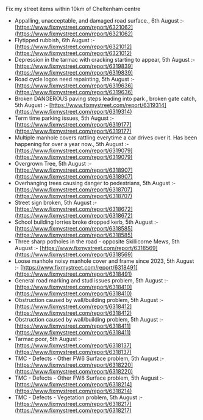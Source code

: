 Fix my street items within 10km of Cheltenham centre

<!-- fix_marker starts -->

- Appalling, unacceptable, and damaged road surface., 6th August :- [https://www.fixmystreet.com/report/6321062](https://www.fixmystreet.com/report/6321062)
- Flytipped rubbish, 6th August :- [https://www.fixmystreet.com/report/6321012](https://www.fixmystreet.com/report/6321012)
- Depression in the tarmac with cracking starting to appear, 5th August :- [https://www.fixmystreet.com/report/6319839](https://www.fixmystreet.com/report/6319839)
- Road cycle logos need repainting, 5th August :- [https://www.fixmystreet.com/report/6319636](https://www.fixmystreet.com/report/6319636)
- Broken DANGEROUS paving steps leading into park , broken gate catch, 5th August :- [https://www.fixmystreet.com/report/6319314](https://www.fixmystreet.com/report/6319314)
- Term time parking issues, 5th August :- [https://www.fixmystreet.com/report/6319177](https://www.fixmystreet.com/report/6319177)
- Multiple manhole covers rattling everytime a car drives over it. Has been happening for over a year now., 5th August :- [https://www.fixmystreet.com/report/6319079](https://www.fixmystreet.com/report/6319079)
- Overgrown Tree, 5th August :- [https://www.fixmystreet.com/report/6318907](https://www.fixmystreet.com/report/6318907)
- Overhanging trees causing danger to pedestrians, 5th August :- [https://www.fixmystreet.com/report/6318707](https://www.fixmystreet.com/report/6318707)
- Street sign broken, 5th August :- [https://www.fixmystreet.com/report/6318672](https://www.fixmystreet.com/report/6318672)
- School building lorries broke dropped kerb, 5th August :- [https://www.fixmystreet.com/report/6318585](https://www.fixmystreet.com/report/6318585)
- Three sharp potholes in the road - opposite Skillicorne Mews, 5th August :- [https://www.fixmystreet.com/report/6318569](https://www.fixmystreet.com/report/6318569)
- Loose manhole noisy manhole cover and frame since 2023, 5th August :- [https://www.fixmystreet.com/report/6318491](https://www.fixmystreet.com/report/6318491)
- General road marking and stud issues problem, 5th August :- [https://www.fixmystreet.com/report/6318410](https://www.fixmystreet.com/report/6318410)
- Obstruction caused by wall/building problem, 5th August :- [https://www.fixmystreet.com/report/6318412](https://www.fixmystreet.com/report/6318412)
- Obstruction caused by wall/building problem, 5th August :- [https://www.fixmystreet.com/report/6318411](https://www.fixmystreet.com/report/6318411)
- Tarmac poor, 5th August :- [https://www.fixmystreet.com/report/6318137](https://www.fixmystreet.com/report/6318137)
- TMC - Defects - Other FW6  Surface problem, 5th August :- [https://www.fixmystreet.com/report/6318220](https://www.fixmystreet.com/report/6318220)
- TMC - Defects - Other FW6  Surface problem, 5th August :- [https://www.fixmystreet.com/report/6318214](https://www.fixmystreet.com/report/6318214)
- TMC - Defects - Vegetation problem, 5th August :- [https://www.fixmystreet.com/report/6318217](https://www.fixmystreet.com/report/6318217)

<!-- fix_marker ends -->